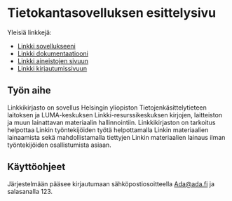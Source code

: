 # Tietokantasovelluksen esittelysivu

Yleisiä linkkejä:

* [Linkki sovellukseeni](http://virsumu.users.cs.helsinki.fi/linkkikirjasto/)
* [Linkki dokumentaatiooni](https://github.com/viipu/Linkkikirjasto-Tsoha/blob/master/doc/dokumentaatio.pdf)
* [Linkki aineistojen sivuun](http://virsumu.users.cs.helsinki.fi/linkkikirjasto/item/)
* [Linkki kirjautumissivuun](http://virsumu.users.cs.helsinki.fi/linkkikirjasto/login)

## Työn aihe

Linkkikirjasto on sovellus Helsingin yliopiston Tietojenkäsittelytieteen laitoksen ja LUMA-keskuksen Linkki-resurssikeskuksen kirjojen, laitteiston ja muun lainattavan materiaalin hallinnointiin. Linkkikirjaston on tarkoitus helpottaa Linkin työntekijöiden työtä helpottamalla Linkin materiaalien lainaamista sekä mahdollistamalla tiettyjen Linkin materiaalien lainaus ilman työntekijöiden osallistumista asiaan. 

## Käyttöohjeet

Järjestelmään pääsee kirjautumaan sähköpostiosoitteella Ada@ada.fi ja salasanalla 123.
